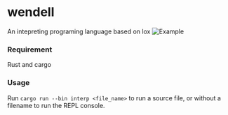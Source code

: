 # wendell
An intepreting programing language based on lox
![Example](https://github.com/github/docs/actions/workflows/main.yml/badge.svg)

### Requirement
Rust and cargo

### Usage
Run ```cargo run --bin interp <file_name>``` to run a source file, or without a filename to run the REPL console.
